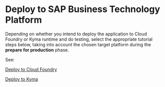 # Deploy to SAP Business Technology Platform

Depending on whether you intend to deploy the application to Cloud Foundry or Kyma runtime and do testing, select the appropriate tutorial steps below, taking into account the chosen target platform during the **prepare for production** phase.

See:

[Deploy to Cloud Foundry](./4-deploy-to-cf.md)

[Deploy to Kyma](./5-deploy-to-kyma.md)
